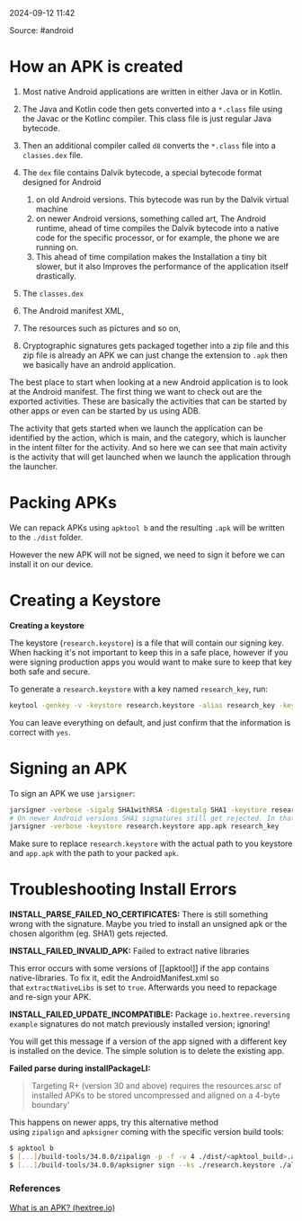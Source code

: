 
2024-09-12 11:42

Source: #android 
# How an APK is created

1. Most native Android applications are written in either Java or in Kotlin. 
2. The Java and Kotlin code then gets converted into a `*.class` file using the Javac or the Kotlinc compiler. This class file is just regular Java bytecode.
3. Then an additional compiler called `d8` converts the `*.class` file into a `classes.dex` file.
4. The `dex` file contains Dalvik bytecode, a special bytecode format designed for Android 
	1. on old Android versions. This bytecode was run by the Dalvik virtual machine 
	2. on newer Android versions, something called art, The Android runtime, ahead of time compiles the Dalvik bytecode into a native code for the specific processor, or for example, the phone we are running on. 
	3. This ahead of time compilation makes the Installation a tiny bit slower, but it also Improves the performance of the application itself drastically. 

1. The `classes.dex` 
2. The Android manifest XML,
3. The resources such as pictures and so on, 
4. Cryptographic signatures
gets packaged together into a zip file and this zip file is already an APK we can just change the extension to `.apk` then we basically have an android application.  
	
The best place to start when looking at a new Android application is to look at the Android manifest.
The first thing we want to check out are the exported activities. These are basically the activities that can be started by other apps or even can be started by us using ADB.

The activity that gets started when we launch the application can be identified by the action, which is main, and the category, which is launcher in the intent filter for the activity. 
And so here we can see that main activity is the activity that will get launched when we launch the application through the launcher. 
# Packing APKs

We can repack APKs using `apktool b` and the resulting `.apk` will be written to the `./dist` folder.

However the new APK will not be signed, we need to sign it before we can install it on our device.
# Creating a Keystore

**Creating a keystore**

The keystore (`research.keystore`) is a file that will contain our signing key. When hacking it's not important to keep this in a safe place, however if you were signing production apps you would want to make sure to keep that key both safe and secure.

To generate a `research.keystore` with a key named `research_key`, run:

```sh
keytool -genkey -v -keystore research.keystore -alias research_key -keyalg RSA -keysize 2048 -validity 10000
```

You can leave everything on default, and just confirm that the information is correct with `yes`.

# Signing an APK

To sign an APK we use `jarsigner`:

```sh
jarsigner -verbose -sigalg SHA1withRSA -digestalg SHA1 -keystore research.keystore app.apk research_key
# On newer Android versions SHA1 signatures still get rejected. In that case simply use the default algorithms
jarsigner -verbose -keystore research.keystore app.apk research_key
```

Make sure to replace `research.keystore` with the actual path to you keystore and `app.apk` with the path to your packed `apk`.

# Troubleshooting Install Errors


**INSTALL_PARSE_FAILED_NO_CERTIFICATES:** There is still something wrong with the signature. Maybe you tried to install an unsigned apk or the chosen algorithm (eg. SHA1) gets rejected.

**INSTALL_FAILED_INVALID_APK:** Failed to extract native libraries

This error occurs with some versions of [[apktool]] if the app contains native-libraries. To fix it, edit the AndroidManifest.xml so that `extractNativeLibs` is set to `true`. Afterwards you need to repackage and re-sign your APK.

**INSTALL_FAILED_UPDATE_INCOMPATIBLE:** Package `io.hextree.reversingexample` signatures do not match previously installed version; ignoring!

You will get this message if a version of the app signed with a different key is installed on the device. The simple solution is to delete the existing app.

**Failed parse during installPackageLI:**

> Targeting R+ (version 30 and above) requires the resources.arsc of installed APKs to be stored uncompressed and aligned on a 4-byte boundary'

This happens on newer apps, try this alternative method using `zipalign` and `apksigner` coming with the specific version build tools:

```bash
$ apktool b
$ [...]/build-tools/34.0.0/zipalign -p -f -v 4 ./dist/<apktool_build>.apk aligned.apk
$ [...]/build-tools/34.0.0/apksigner sign --ks ./research.keystore ./aligned.apk
```

### References
[What is an APK? (hextree.io)](https://app.hextree.io/courses/reverse-android-apps/working-with-apks-and-apktool)